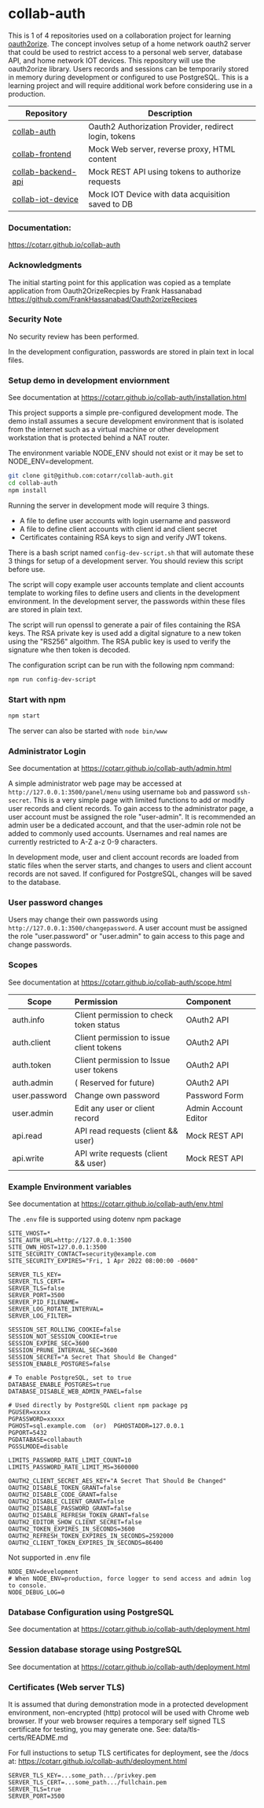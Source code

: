 # collab-auth

This is 1 of 4 repositories used on a collaboration project for learning 
[oauth2orize](https://www.npmjs.com/package/oauth2orize).
The concept involves setup of a home network oauth2 server that could be used to restrict
access to a personal web server, database API, and home network IOT devices.
This repository will use the oauth2orize library. Users records and sessions can be
temporarily stored in memory during development or configured to use PostgreSQL.
This is a learning project and will require additional work before considering use in a production.

|                        Repository                                  |                   Description                         |
| ------------------------------------------------------------------ | ----------------------------------------------------- |
| [collab-auth](https://github.com/cotarr/collab-auth)               | Oauth2 Authorization Provider, redirect login, tokens |
| [collab-frontend](https://github.com/cotarr/collab-frontend)       | Mock Web server, reverse proxy, HTML content          |
| [collab-backend-api](https://github.com/cotarr/collab-backend-api) | Mock REST API using tokens to authorize requests      |
| [collab-iot-device](https://github.com/cotarr/collab-iot-device)   | Mock IOT Device with data acquisition saved to DB     |

### Documentation:

https://cotarr.github.io/collab-auth

### Acknowledgments

The initial starting point for this application was copied
as a template application from Oauth2OrizeRecpies by Frank Hassanabad
https://github.com/FrankHassanabad/Oauth2orizeRecipes

### Security Note

No security review has been performed.

In the development configuration, passwords are stored in plain text in local files.

### Setup demo in development enviornment

See documentation at https://cotarr.github.io/collab-auth/installation.html

This project supports a simple pre-configured development mode.
The demo install assumes a secure development environment that is
isolated from the internet such as a virtual machine or other
development workstation that is protected behind a NAT router.

The environment variable NODE_ENV should not exist or it may
be set to NODE_ENV=development.

```bash
git clone git@github.com:cotarr/collab-auth.git
cd collab-auth
npm install
```

Running the server in development mode will require 3 things.

- A file to define user accounts with login username and password
- A file to define client accounts with client id and client secret
- Certificates containing RSA keys to sign and verify JWT tokens.

There is a bash script named `config-dev-script.sh` that
will automate these 3 things for setup of a development server.
You should review this script before use.

The script will copy example user accounts template and client accounts template
to working files to define users and clients in the development environment.
In the development server, the passwords within these files are stored in plain text.

The script will run openssl to generate a pair of files containing the RSA keys.
The RSA private key is used add a digital signature to a new token using the "RS256" algoithm.
The RSA public key is used to verify the signature whe then token is decoded.

The configuration script can be run with the following npm command:

```bash
npm run config-dev-script
```

### Start with npm

```bash
npm start
```

The server can also be started with `node bin/www`

### Administrator Login

See documentation at https://cotarr.github.io/collab-auth/admin.html

A simple administrator web page may be accessed at `http://127.0.0.1:3500/panel/menu`
using username `bob` and password `ssh-secret`.
This is a very simple page with limited functions to add or modify user records and client records.
To gain access to the administrator page, a user account must be assigned the role "user-admin".
It is recommended an admin user be a dedicated account, and that the user-admin role not be
added to commonly used accounts. Usernames and real names are currently restricted to
A-Z a-z 0-9 characters.

In development mode, user and client account records are loaded from
static files when the server starts, and changes to users and client account records are not saved.
If configured for PostgreSQL, changes will be saved to the database.

### User password changes

Users may change their own passwords using `http://127.0.0.1:3500/changepassword`.
A user account must be assigned the role "user.password" or "user.admin" to gain access
to this page and change passwords.

### Scopes

See documentation at https://cotarr.github.io/collab-auth/scope.html

| Scope         | Permission                               | Component            |
| ------------- | :--------------------------------------- | :------------------- |
| auth.info     | Client permission to check token status  | OAuth2 API           |
| auth.client   | Client permission to issue client tokens | OAuth2 API           |
| auth.token    | Client permission to Issue user tokens   | OAuth2 API           |
| auth.admin    | ( Reserved for future)                   | OAuth2 API           |
| user.password | Change own password                      | Password  Form       |
| user.admin    | Edit any user or client record           | Admin Account Editor |
| api.read      | API read requests (client && user)       | Mock REST API        |
| api.write     | API write requests (client && user)      | Mock REST API        |

### Example Environment variables

See documentation at https://cotarr.github.io/collab-auth/env.html

The `.env` file is supported using dotenv npm package

```
SITE_VHOST=*
SITE_AUTH_URL=http://127.0.0.1:3500
SITE_OWN_HOST=127.0.0.1:3500
SITE_SECURITY_CONTACT=security@example.com
SITE_SECURITY_EXPIRES="Fri, 1 Apr 2022 08:00:00 -0600"

SERVER_TLS_KEY=
SERVER_TLS_CERT=
SERVER_TLS=false
SERVER_PORT=3500
SERVER_PID_FILENAME=
SERVER_LOG_ROTATE_INTERVAL=
SERVER_LOG_FILTER=

SESSION_SET_ROLLING_COOKIE=false
SESSION_NOT_SESSION_COOKIE=true
SESSION_EXPIRE_SEC=3600
SESSION_PRUNE_INTERVAL_SEC=3600
SESSION_SECRET="A Secret That Should Be Changed"
SESSION_ENABLE_POSTGRES=false

# To enable PostgreSQL, set to true
DATABASE_ENABLE_POSTGRES=true
DATABASE_DISABLE_WEB_ADMIN_PANEL=false

# Used directly by PostgreSQL client npm package pg
PGUSER=xxxxx
PGPASSWORD=xxxxx
PGHOST=sql.example.com  (or)  PGHOSTADDR=127.0.0.1
PGPORT=5432
PGDATABASE=collabauth
PGSSLMODE=disable

LIMITS_PASSWORD_RATE_LIMIT_COUNT=10
LIMITS_PASSWORD_RATE_LIMIT_MS=3600000

OAUTH2_CLIENT_SECRET_AES_KEY="A Secret That Should Be Changed"
OAUTH2_DISABLE_TOKEN_GRANT=false
OAUTH2_DISABLE_CODE_GRANT=false
OAUTH2_DISABLE_CLIENT_GRANT=false
OAUTH2_DISABLE_PASSWORD_GRANT=false
OAUTH2_DISABLE_REFRESH_TOKEN_GRANT=false
OAUTH2_EDITOR_SHOW_CLIENT_SECRET=false
OAUTH2_TOKEN_EXPIRES_IN_SECONDS=3600
OAUTH2_REFRESH_TOKEN_EXPIRES_IN_SECONDS=2592000
OAUTH2_CLIENT_TOKEN_EXPIRES_IN_SECONDS=86400
```

Not supported in .env file

```
NODE_ENV=development
# When NODE_ENV=production, force logger to send access and admin log to console.
NODE_DEBUG_LOG=0
```

### Database Configuration using PostgreSQL

See documentation at https://cotarr.github.io/collab-auth/deployment.html


### Session database storage using PostgreSQL

See documentation at https://cotarr.github.io/collab-auth/deployment.html


### Certificates (Web server TLS)

It is assumed that during demonstration mode in a protected development
environment, non-encrypted (http) protocol will be used with Chrome 
web browser. If your web browser requires a temporary self signed TLS 
certificate for testing, you may generate one. See: data/tls-certs/README.md

For full instuctions to setup TLS certificates for deployment, see the /docs at:  https://cotarr.github.io/collab-auth/deployment.html

```
SERVER_TLS_KEY=...some_path.../privkey.pem
SERVER_TLS_CERT=...some_path.../fullchain.pem
SERVER_TLS=true
SERVER_PORT=3500
```
